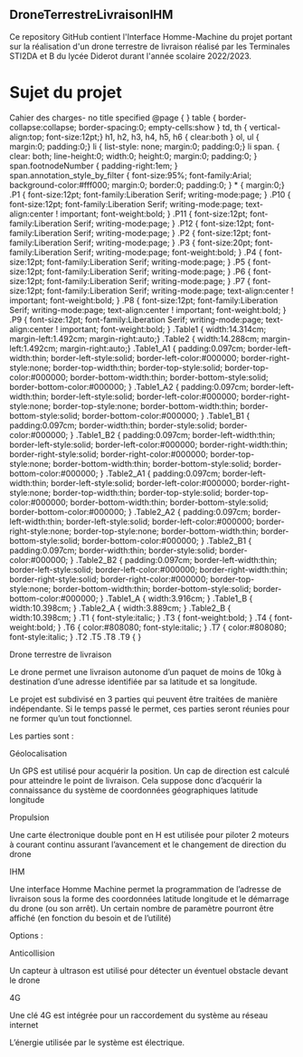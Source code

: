 ## DroneTerrestreLivraisonIHM

Ce repository GitHub contient l'Interface Homme-Machine du projet portant sur la réalisation d'un drone terrestre de livraison réalisé par les Terminales STI2DA et B du lycée Diderot durant l'année scolaire 2022/2023.

# Sujet du projet

Cahier des charges\- no title specified @page { } table { border-collapse:collapse; border-spacing:0; empty-cells:show } td, th { vertical-align:top; font-size:12pt;} h1, h2, h3, h4, h5, h6 { clear:both } ol, ul { margin:0; padding:0;} li { list-style: none; margin:0; padding:0;} <!-- "li span.odfLiEnd" - IE 7 issue--> li span. { clear: both; line-height:0; width:0; height:0; margin:0; padding:0; } span.footnodeNumber { padding-right:1em; } span.annotation\_style\_by\_filter { font-size:95%; font-family:Arial; background-color:#fff000; margin:0; border:0; padding:0; } \* { margin:0;} .P1 { font-size:12pt; font-family:Liberation Serif; writing-mode:page; } .P10 { font-size:12pt; font-family:Liberation Serif; writing-mode:page; text-align:center ! important; font-weight:bold; } .P11 { font-size:12pt; font-family:Liberation Serif; writing-mode:page; } .P12 { font-size:12pt; font-family:Liberation Serif; writing-mode:page; } .P2 { font-size:12pt; font-family:Liberation Serif; writing-mode:page; } .P3 { font-size:20pt; font-family:Liberation Serif; writing-mode:page; font-weight:bold; } .P4 { font-size:12pt; font-family:Liberation Serif; writing-mode:page; } .P5 { font-size:12pt; font-family:Liberation Serif; writing-mode:page; } .P6 { font-size:12pt; font-family:Liberation Serif; writing-mode:page; } .P7 { font-size:12pt; font-family:Liberation Serif; writing-mode:page; text-align:center ! important; font-weight:bold; } .P8 { font-size:12pt; font-family:Liberation Serif; writing-mode:page; text-align:center ! important; font-weight:bold; } .P9 { font-size:12pt; font-family:Liberation Serif; writing-mode:page; text-align:center ! important; font-weight:bold; } .Table1 { width:14.314cm; margin-left:1.492cm; margin-right:auto;} .Table2 { width:14.288cm; margin-left:1.492cm; margin-right:auto;} .Table1\_A1 { padding:0.097cm; border-left-width:thin; border-left-style:solid; border-left-color:#000000; border-right-style:none; border-top-width:thin; border-top-style:solid; border-top-color:#000000; border-bottom-width:thin; border-bottom-style:solid; border-bottom-color:#000000; } .Table1\_A2 { padding:0.097cm; border-left-width:thin; border-left-style:solid; border-left-color:#000000; border-right-style:none; border-top-style:none; border-bottom-width:thin; border-bottom-style:solid; border-bottom-color:#000000; } .Table1\_B1 { padding:0.097cm; border-width:thin; border-style:solid; border-color:#000000; } .Table1\_B2 { padding:0.097cm; border-left-width:thin; border-left-style:solid; border-left-color:#000000; border-right-width:thin; border-right-style:solid; border-right-color:#000000; border-top-style:none; border-bottom-width:thin; border-bottom-style:solid; border-bottom-color:#000000; } .Table2\_A1 { padding:0.097cm; border-left-width:thin; border-left-style:solid; border-left-color:#000000; border-right-style:none; border-top-width:thin; border-top-style:solid; border-top-color:#000000; border-bottom-width:thin; border-bottom-style:solid; border-bottom-color:#000000; } .Table2\_A2 { padding:0.097cm; border-left-width:thin; border-left-style:solid; border-left-color:#000000; border-right-style:none; border-top-style:none; border-bottom-width:thin; border-bottom-style:solid; border-bottom-color:#000000; } .Table2\_B1 { padding:0.097cm; border-width:thin; border-style:solid; border-color:#000000; } .Table2\_B2 { padding:0.097cm; border-left-width:thin; border-left-style:solid; border-left-color:#000000; border-right-width:thin; border-right-style:solid; border-right-color:#000000; border-top-style:none; border-bottom-width:thin; border-bottom-style:solid; border-bottom-color:#000000; } .Table1\_A { width:3.916cm; } .Table1\_B { width:10.398cm; } .Table2\_A { width:3.889cm; } .Table2\_B { width:10.398cm; } .T1 { font-style:italic; } .T3 { font-weight:bold; } .T4 { font-weight:bold; } .T6 { color:#808080; font-style:italic; } .T7 { color:#808080; font-style:italic; } <!-- ODF styles with no properties representable as CSS --> .T2 .T5 .T8 .T9 { }

Drone terrestre de livraison

Le drone permet une livraison autonome d’un paquet de moins de 10kg à destination d’une adresse identifiée par sa latitude et sa longitude.

Le projet est subdivisé en 3 parties qui peuvent être traitées de manière indépendante. Si le temps passé le permet, ces parties seront réunies pour ne former qu’un tout fonctionnel.

Les parties sont :

Géolocalisation

Un GPS est utilisé pour acquérir la position. Un cap de direction est calculé pour atteindre le point de livraison. Cela suppose donc d’acquérir la connaissance du système de coordonnées géographiques latitude longitude

Propulsion

Une carte électronique double pont en H est utilisée pour piloter 2 moteurs à courant continu assurant l’avancement et le changement de direction du drone

IHM

Une interface Homme Machine permet la programmation de l’adresse de livraison sous la forme des coordonnées latitude longitude et le démarrage du drone (ou son arrêt). Un certain nombre de paramètre pourront être affiché (en fonction du besoin et de l’utilité)

Options :

Anticollision

Un capteur à ultrason est utilisé pour détecter un éventuel obstacle devant le drone

4G

Une clé 4G est intégrée pour un raccordement du système au réseau internet

L’énergie utilisée par le système est électrique.